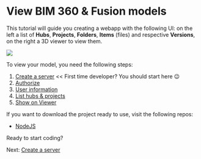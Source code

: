 # View BIM 360 & Fusion models

This tutorial will guide you creating a webapp with the following UI: on the left a list of **Hubs**, **Projects**, **Folders**, **Items** (files) and respective **Versions**, on the right a 3D viewer to view them.

![](_media/tutorials/run_sample_viewhubmodels.gif)

To view your model, you need the following steps:

1. [Create a server](environment/setup/3legged) << First time developer? You should start here :wink:
2. [Authorize](oauth/3legged/)
3. [User information](oauth/user/)
4. [List hubs & projects](datamanagement/hubs/)
5. [Show on Viewer](viewer/3legged/)


If you want to download the project ready to use, visit the following repos:

- [NodeJS](https://github.com/Autodesk-Forge/learn.forge.viewhubmodels/tree/nodejs)

Ready to start coding?

Next: [Create a server](environment/setup/3legged)